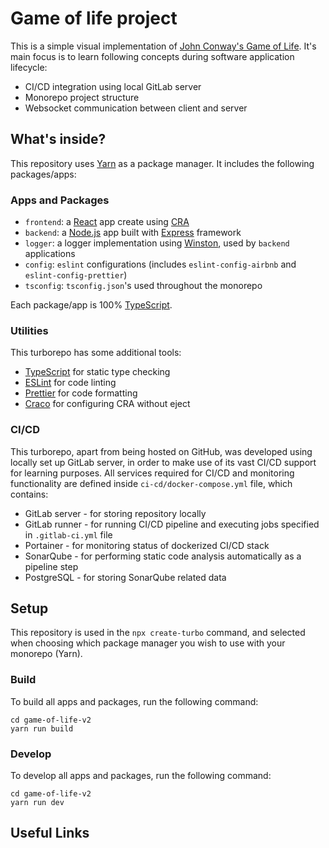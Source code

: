 # Game of life project

This is a simple visual implementation of [John Conway's Game of Life](https://en.wikipedia.org/wiki/Conway%27s_Game_of_Life).
It's main focus is to learn following concepts during software application lifecycle:

- CI/CD integration using local GitLab server
- Monorepo project structure
- Websocket communication between client and server

## What's inside?

This repository uses [Yarn](https://classic.yarnpkg.com/lang/en/) as a package manager. It includes the following packages/apps:

### Apps and Packages

- `frontend`: a [React](https://pl.reactjs.org/) app create using [CRA](https://create-react-app.dev/)
- `backend`: a [Node.js](https://nodejs.org/en/) app built with [Express](https://expressjs.com/) framework
- `logger`: a logger implementation using [Winston](https://www.npmjs.com/package/winston), used by `backend` applications
- `config`: `eslint` configurations (includes `eslint-config-airbnb` and `eslint-config-prettier`)
- `tsconfig`: `tsconfig.json`'s used throughout the monorepo

Each package/app is 100% [TypeScript](https://www.typescriptlang.org/).

### Utilities

This turborepo has some additional tools:

- [TypeScript](https://www.typescriptlang.org/) for static type checking
- [ESLint](https://eslint.org/) for code linting
- [Prettier](https://prettier.io) for code formatting
- [Craco](https://github.com/gsoft-inc/craco) for configuring CRA without eject

### CI/CD

This turborepo, apart from being hosted on GitHub, was developed using locally set up GitLab server, in order to make use of its vast CI/CD support for learning purposes.
All services required for CI/CD and monitoring functionality are defined inside `ci-cd/docker-compose.yml` file, which contains:

- GitLab server - for storing repository locally
- GitLab runner - for running CI/CD pipeline and executing jobs specified in `.gitlab-ci.yml` file
- Portainer - for monitoring status of dockerized CI/CD stack
- SonarQube - for performing static code analysis automatically as a pipeline step
- PostgreSQL - for storing SonarQube related data

## Setup

This repository is used in the `npx create-turbo` command, and selected when choosing which package manager you wish to use with your monorepo (Yarn).

### Build

To build all apps and packages, run the following command:

```
cd game-of-life-v2
yarn run build
```

### Develop

To develop all apps and packages, run the following command:

```
cd game-of-life-v2
yarn run dev
```

## Useful Links
